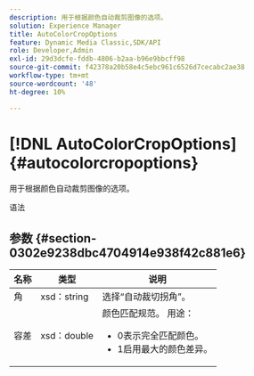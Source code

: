 ```yaml
---
description: 用于根据颜色自动裁剪图像的选项。
solution: Experience Manager
title: AutoColorCropOptions
feature: Dynamic Media Classic,SDK/API
role: Developer,Admin
exl-id: 29d3dcfe-fddb-4806-b2aa-b96e9bbcff98
source-git-commit: f42378a20b58e4c5ebc961c6526d7cecabc2ae38
workflow-type: tm+mt
source-wordcount: '48'
ht-degree: 10%

---
```


# [!DNL AutoColorCropOptions]{#autocolorcropoptions}

用于根据颜色自动裁剪图像的选项。

语法

## 参数 {#section-0302e9238dbc4704914e938f42c881e6}

<table id="table_F6A0DBA37F704C2097C617A0A6767566"> 
 <thead> 
  <tr> 
   <th colname="col1" class="entry"> 名称 </th> 
   <th colname="col2" class="entry"> 类型 </th> 
   <th colname="col3" class="entry"> 说明 </th> 
  </tr> 
 </thead>
 <tbody> 
  <tr> 
   <td colname="col1"> <span class="codeph"> <span class="varname">角</span> </span> </td> 
   <td colname="col2"> <span class="codeph"> xsd：string</span> </td> 
   <td colname="col3"> 选择“自动裁切拐角”。 </td> 
  </tr> 
  <tr> 
   <td colname="col1"> <span class="codeph"> <span class="varname">容差</span> </span> </td> 
   <td colname="col2"> <span class="codeph"> xsd：double</span> </td> 
   <td colname="col3">颜色匹配规范。 用途： 
    <ul id="ul_FE5423B857AE43FCBA7A9AEA76C754CC">
     <li id="li_01E3BD0AB8DA4C408B47CB02B269404A">0表示完全匹配颜色。 </li>
     <li id="li_FCE21384265D4ECE9C0D785F1BB32C3A">1启用最大的颜色差异。 </li>
    </ul></td> 
  </tr> 
 </tbody> 
</table>
